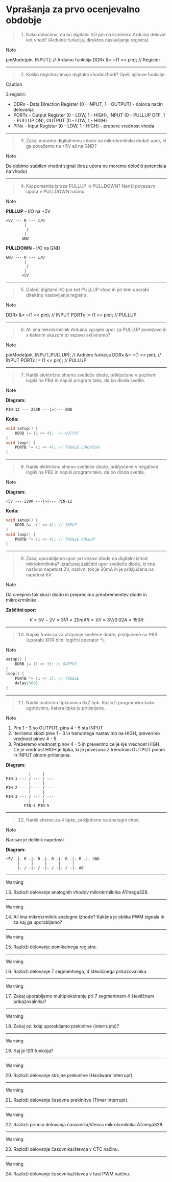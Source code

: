# Vprašanja za prvo ocenjevalno obdobje

> 1. Kako določimo, da bo digitalni I/O pin na krmilniku Arduino deloval kot vhod? (Arduino
> funkcija, direktno naslavljanje registra).

> [!NOTE]
> pinMode(pin, INPUT); // Arduino funkcija
> DDRx &= ~(1 << pin); // Register

---

> 2. Koliko registrov imajo digitalni vhodi/izhodi? Opiši njihove funkcije.

> [!CAUTION]
> 3 registri:
> - DDRx - Data Direction Register (0 - INPUT, 1 - OUTPUT) - doloca nacin delovanja
> - PORTx - Output Register (0 - LOW, 1 - HIGH), INPUT (0 - PULLUP OFF, 1 - PULLUP ON), OUTPUT (0 - LOW, 1 - HIGH)
> - PINx - Input Register (0 - LOW, 1 - HIGH) - prebere vrednost vhoda

---

> 3. Zakaj moramo digitalnemu vhodu na mikrokrmilniku dodati upor, ki ga povežemo na +5V ali
> na GND?

> [!NOTE]
> Da dobimo stabilen vhodni signal (brez upora ne moremo določiti potenciala na vhodu)

---

> 4. Kaj pomenita izraza PULLUP in PULLDOWN? Nariši povezavo upora v PULLDOWN načinu.

> [!NOTE]
> **PULLUP** - I/O na +5V
> ```
> +5V --- R --- I/O
>         |
>          /
>         |
>        GND
>```
>
> **PULLDOWN** - I/O na GND
>```
> GND --- R --- I/O
>         |
>          /
>         |
>        +5V
>```

---

> 5. Določi digitalni I/O pin kot PULLUP vhod in pri tem uporabi direktno naslavljanje registra.

> [!NOTE]
> DDRx &= ~(1 << pin); // INPUT
> PORTx |= (1 << pin); // PULLUP

---

> 6. Ali ima mikrokrmilnik Arduino vgrajen upor za PULLUP povezavo in s katerim ukazom to
> vezavo aktiviramo?

> [!NOTE]
> pinMode(pin, INPUT_PULLUP); // Arduino funkcija
> DDRx &= ~(1 << pin); // INPUT
> PORTx |= (1 << pin); // PULLUP

---

> 7. Nariši električno shemo svetleče diode, priključene v pozitivni logiki na PB4 in napiši program
> tako, da bo dioda svetila.

> [!NOTE]
> **Diagram:**
> ```
> PIN-12 --- 220R ---|>|--- GND
> ```
>
> **Koda:**
> ```cpp
> void setup() {
>     DDRB |= (1 << 4);  // OUTPUT
> }
> void loop() {
>     PORTB ^= (1 << 4); // TOGGLE LOW/HIGH
> }
> ```

---

> 8. Nariši električno shemo svetleče diode, priključene v negativni logiki na PB2 in napiši
> program tako, da bo dioda svetila.

> [!NOTE]
> **Diagram:**
> ```
> +5V --- 220R ---|>|--- PIN-12
> ```
>
> **Koda:**
> ```cpp
> void setup() {
>     DDRB &= ~(1 << 4); // INPUT
> }
> void loop() {
>     PORTB ^= (1 << 4); // TOGGLE PULLUP
> }
> ```

---

> 9. Zakaj uporabljamo upor pri vezavi diode na digitalni izhod mikrokrmilnika? Izračunaj zaščitni
> upor svetleče diode, ki ima nazivno napetost 2V, nazivni tok je 20mA in je priključena na
> napetost 5V.

> [!NOTE]
> Da omejimo tok skozi diodo in preprecimo preobremenitev diode in mikrokrmilnika
>
> **Zaščitni upor:**
> ```math
> V = 5V - 2V = 3V
> I = 20mA
> R = V / I = 3V / 0.02A = 150R
> ```

---

> 10. Napiši funkcijo za utripanje svetleče diode, priključene na PB3 (uporabi XOR bitni logični operator ^).

> [!NOTE]
> ```cpp
> setup() {
>     DDRB |= (1 << 3); // OUTPUT
> }
> loop() {
>     PORTB ^= (1 << 3); // TOGGLE
>     delay(500);
> }
> ```

---

> 11. Nariši matrično tipkovnico 3x2 tipk. Razloži programsko kako ugotovimo, katera tipka je pritisnjena.

> [!NOTE]
> 1. Pini 1 - 3 so OUTPUT, pina 4 - 5 sta INPUT
> 2. Iteriramo skozi pine 1 - 3 in trenutnega nastavimo na HIGH, preverimo vrednost pinov 4 - 5
> 3. Preberemo vrednost pinov 4 - 5 in preverimo ce je kje vrednost HIGH. Ce je vrednost HIGH je tipka, ki je povezana
>    z trenutnim OUTPUT pinom in INPUT pinom pritisnjena.
>
> **Diagram:**
> ```
>           |     |
> PIN-1 --- / --- / ---
>           |     |
> PIN-2 --- / --- / ---
>           |     |
> PIN-3 --- / --- / ---
>           |     |
>         PIN-4 PIN-5     
> ```

---

> 12. Nariši shemo za 4 tipke, priključene na analogni vhod.

> [!NOTE]
> Narisan je delilnik napetosti
>
> **Diagram:**
> ```
> +5V -|- R -|- R -|- R -|- R -|- R -|- GND
>      |     |     |     |     |
>      |- / -|- / -|- / -|- / -|- A0 
> ```

---

>[!WARNING] 
> 13. Razloži delovanje analognih vhodov mikrokrmilnika ATmega328.

---

> [!WARNING]
> 14. Ali ima mikrokrmilnik analogne izhode? Kakšna je oblika PWM signala in za kaj ga uporabljamo?

---

> [!WARNING]
> 15. Razloži delovanje pomikalnega registra.

---

> [!WARNING]
> 16. Razloži delovanje 7 segmentnega, 4 številčnega prikazovalnika.

---

> [!WARNING]
> 17. Zakaj uporabljamo multipleksiranje pri 7 segmentnem 4 številčnem prikazovalniku?

---

> [!WARNING]
> 18. Zakaj oz. kdaj uporabljamo prekinitve (interrupts)?

---

> [!WARNING]
> 19. Kaj je ISR funkcija?

---

> [!WARNING]
> 20. Razloži delovanje strojne prekinitve (Hardware Interrupt).

---

> [!WARNING]
> 21. Razloži delovanje časovne prekinitve (Timer Interrupt).

---

> [!WARNING]
> 22. Razloži princip delovanja časovnika/števca mikrokrmilnika ATmega328.

---

> [!WARNING]
> 23. Razloži delovanje časovnika/števca v CTC načinu.

---

> [!WARNING]
> 24. Razloži delovanje časovnika/števca v fast PWM načinu.
